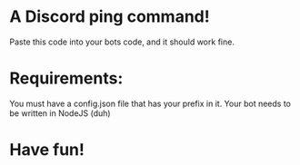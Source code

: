 # A Discord ping command! 

Paste this code into your bots code, and it should work fine.

# Requirements:
You must have a config.json file that has your prefix in it.
Your bot needs to be written in NodeJS (duh)

# Have fun!

